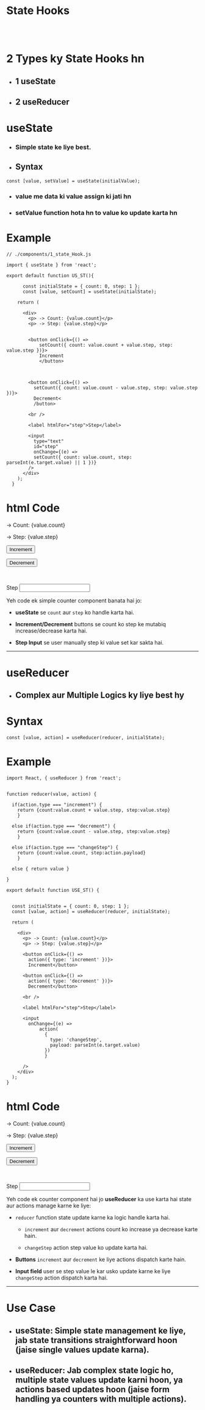 # State Hooks

<br><br>

# 2 Types ky State Hooks hn

- ## 1 useState

- ## 2 useReducer

# useState

- ### Simple state ke liye best.

- ## Syntax

```
const [value, setValue] = useState(initialValue);
```

- ### value me data ki value assign ki jati hn

- ### setValue function hota hn to value ko update karta hn

# Example

```
// ./components/1_state_Hook.js

import { useState } from 'react';

export default function US_ST(){

      const initialState = { count: 0, step: 1 };
      const [value, setCount] = useState(initialState);

    return (

      <div>
        <p> -> Count: {value.count}</p>
        <p> -> Step: {value.step}</p>


        <button onClick={() =>
            setCount({ count: value.count + value.step, step: value.step })}>
            Increment
            </button>



        <button onClick={() =>
          setCount({ count: value.count - value.step, step: value.step })}>
          Decrement<
          /button>

        <br />

        <label htmlFor="step">Step</label>

        <input
          type="text"
          id="step"
          onChange={(e) =>
          setCount({ count: value.count, step: parseInt(e.target.value) || 1 })}
        />
      </div>
    );
  }

```

# html Code

<div>
  <p> -> Count: {value.count}</p>
  <p> -> Step: {value.step}</p>

<button 
    onclick="setCount({ count: value.count + value.step, step: value.step })">
Increment
</button>

<button 
    onclick="setCount({ count: value.count - value.step, step: value.step })">
Decrement
</button>

  <br />

<label for="step">Step</label>
<input 
    type="text" 
    id="step" 
    onchange="setCount({ count: value.count, step: parseInt(e.target.value) || 1 })"
  />

</div>

Yeh code ek simple counter component banata hai jo:

- **useState** se `count` aur `step` ko handle karta hai.

- **Increment/Decrement** buttons se count ko step ke mutabiq increase/decrease karta hai.

- **Step Input** se user manually step ki value set kar sakta hai.

<hr>

# useReducer

- ## Complex aur Multiple Logics ky liye best hy

# Syntax

```
const [value, action] = useReducer(reducer, initialState);
```

# Example

```
import React, { useReducer } from 'react';


function reducer(value, action) {

  if(action.type === "increment") {
    return {count:value.count + value.step, step:value.step}
    }

  else if(action.type === "decrement") {
    return {count:value.count - value.step, step:value.step}
    }

  else if(action.type === "changeStep") {
    return {count:value.count, step:action.payload}
    }

  else { return value }

}

export default function USE_ST() {


  const initialState = { count: 0, step: 1 };
  const [value, action] = useReducer(reducer, initialState);

  return (

    <div>
      <p> -> Count: {value.count}</p>
      <p> -> Step: {value.step}</p>

      <button onClick={() =>
        action({ type: 'increment' })}>
        Increment</button>

      <button onClick={() =>
        action({ type: 'decrement' })}>
        Decrement</button>

      <br />

      <label htmlFor="step">Step</label>

      <input
        onChange={(e) =>
            action(
              {
                type: 'changeStep',
                payload: parseInt(e.target.value)
              })
              }

      />
    </div>
  );
}

```

# html Code

<div>
  <p> -> Count: {value.count}</p>
  <p> -> Step: {value.step}</p>

<button 
    onclick="setCount({ count: value.count + value.step, step: value.step })">
Increment
</button>

<button 
    onclick="setCount({ count: value.count - value.step, step: value.step })">
Decrement
</button>

  <br />

<label for="step">Step</label>
<input 
    type="text" 
    id="step" 
    onchange="setCount({ count: value.count, step: parseInt(e.target.value) || 1 })"
  />

</div>

Yeh code ek counter component hai jo **useReducer** ka use karta hai state aur actions manage karne ke liye:

- `reducer` function state update karne ka logic handle karta hai.

  - `increment` aur `decrement` actions count ko increase ya decrease karte hain.

  - `changeStep` action step value ko update karta hai.

- **Buttons** `increment` aur `decrement` ke liye actions dispatch karte hain.

- **Input field** user se step value le kar usko update karne ke liye `changeStep` action dispatch karta hai.

<hr>

# Use Case

- ## **useState**: Simple state management ke liye, jab state transitions straightforward hoon (jaise single values update karna).
- ## **useReducer**: Jab complex state logic ho, multiple state values update karni hoon, ya actions based updates hoon (jaise form handling ya counters with multiple actions).
